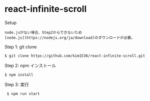 # react-infinite-scroll

Setup
```
node.jsがない場合、Step2からできないため
[node.js](https://nodejs.org/ja/download)のダウンロードが必要。

```

Step 1: git clone

```
$ git clone https://github.com/kim1536/react-infinite-scroll.git
```

Step 2: npm インストール

```
$ npm install
```

Step 3: 実行

```
 $ npm run start
```